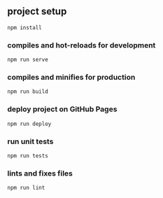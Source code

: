 ## project setup

```
npm install
```

### compiles and hot-reloads for development

```
npm run serve
```

### compiles and minifies for production

```
npm run build
```

### deploy project on GitHub Pages

```
npm run deploy
```

### run unit tests

```
npm run tests
```

### lints and fixes files

```
npm run lint
```
